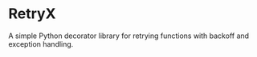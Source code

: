 # RetryX

A simple Python decorator library for retrying functions with backoff and exception handling.
